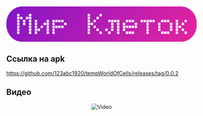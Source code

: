 <div align="center">
  <img src="logo.png" alt="Мир Клеток">
</div>

## Ссылка на apk

https://github.com/123abc1920/tempWorldOfCells/releases/tag/0.0.2

## Видео

<div align="center">
  <img src="https://github.com/123abc1920/tempWorldOfCells/blob/main/trailer.gif" alt="Video">
</div>